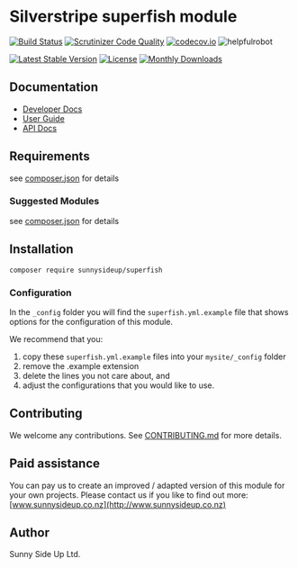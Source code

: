 # Silverstripe superfish module
[![Build Status](https://travis-ci.org/sunnysideup/silverstripe-superfish.svg?branch=master)](https://travis-ci.org/sunnysideup/silverstripe-superfish)
[![Scrutinizer Code Quality](https://scrutinizer-ci.com/g/sunnysideup/silverstripe-superfish/badges/quality-score.png?b=master)](https://scrutinizer-ci.com/g/sunnysideup/silverstripe-superfish/?branch=master)
[![codecov.io](https://codecov.io/github/sunnysideup/silverstripe-superfish/coverage.svg?branch=master)](https://codecov.io/github/sunnysideup/silverstripe-superfish?branch=master)
![helpfulrobot](https://helpfulrobot.io/sunnysideup/superfish/badge)

[![Latest Stable Version](https://poser.pugx.org/sunnysideup/superfish/version)](https://packagist.org/packages/sunnysideup/superfish)
[![License](https://poser.pugx.org/sunnysideup/superfish/license)](https://packagist.org/packages/sunnysideup/superfish)
[![Monthly Downloads](https://poser.pugx.org/sunnysideup/superfish/d/monthly)](https://packagist.org/packages/sunnysideup/superfish)


## Documentation



 * [Developer Docs](docs/en/INDEX.md)
 * [User Guide](docs/en/userguide.md)
 * [API Docs](http://docs.ssmods.com/sunnysideup/superfish)

## Requirements



see [composer.json](composer.json) for details

### Suggested Modules



see [composer.json](composer.json) for details


## Installation


```
composer require sunnysideup/superfish
```

### Configuration



In the `_config` folder you will find the `superfish.yml.example`
file that shows options for the configuration of this module.

We recommend that you:

  1. copy these `superfish.yml.example` files into your
`mysite/_config` folder
  2. remove the .example extension
  3. delete the lines you not care about, and
  4. adjust the configurations that you would like to use.


## Contributing



We welcome any contributions. See [CONTRIBUTING.md](CONTRIBUTING.md) for more details.

## Paid assistance



You can pay us to create an improved / adapted version of this module for your own projects.  Please contact us if you like to find out more: [www.sunnysideup.co.nz](http://www.sunnysideup.co.nz)

## Author



Sunny Side Up Ltd.
